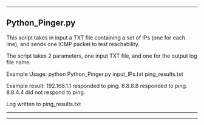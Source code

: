 ----------------
Python_Pinger.py
----------------

This script takes in input a TXT file containing a set of IPs (one for each line), and sends one ICMP packet to test reachability.

The script takes 2 parameters, one input TXT file, and one for the output log file name.

Example Usage:
python Python_Pinger.py input_IPs.txt ping_results.txt

Example result:
192.168.1.1 responded to ping.
8.8.8.8 responded to ping.
8.8.4.4 did not respond to ping.

Log written to ping_results.txt

----------------

----------------
